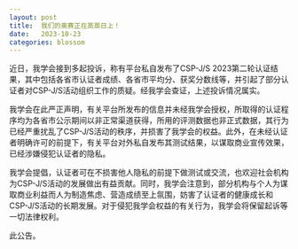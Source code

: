 ```yaml
---
layout: post
title:  我们的奥赛正在蒸蒸日上！
date:   2023-10-23
categories: blossom
---
```


近日，我学会接到多起投诉，称有平台私自发布了CSP-J/S 2023第二轮认证结果，其中包括各省市认证者成绩、各省市平均分、获奖分数线等，并引起了部分认证者对CSP-J/S活动组织工作的质疑。经我学会查证，上述投诉情况属实。

我学会在此严正声明，有关平台所发布的信息并未经我学会授权，所取得的认证程序均为各省市公示期间以非正常渠道获得，所用的评测数据也非正式数据，其行为已经严重扰乱了CSP-J/S活动的秩序，并损害了我学会的权益。此外，在未经认证者明确许可的前提下，有关平台对外私自发布其测试结果，以谋取商业宣传效果，已经涉嫌侵犯认证者的隐私。

我学会提倡，认证者可在不损害他人隐私的前提下做测试或交流，也欢迎社会机构为CSP-J/S活动的发展做出有益贡献。同时，我学会注意到，部分机构与个人为谋取商业利益而人为制造焦虑、营造成绩至上氛围，妨害了认证者的健康成长和CSP-J/S活动的长期发展。对于侵犯我学会权益的有关行为，我学会将保留起诉等一切法律权利。

此公告。